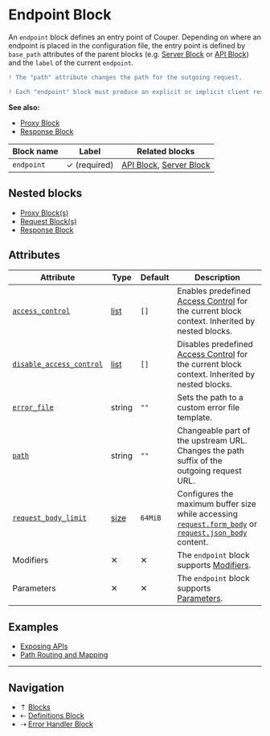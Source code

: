 # Endpoint Block

An `endpoint` block defines an entry point of Couper. Depending on where an endpoint
is placed in the configuration file, the entry point is defined by `base_path` attributes
of the parent blocks (e.g. [Server Block](server.md) or [API Block](api.md)) and
the `label` of the current `endpoint`.

```diff
! The "path" attribute changes the path for the outgoing request.
```

```diff
! Each "endpoint" block must produce an explicit or implicit client response via a "response" or "proxy" block.
```

**See also:**

* [Proxy Block](proxy.md)
* [Response Block](response.md)

| Block name | Label               | Related blocks |
| ---------- | ------------------- | -------------- |
| `endpoint` | &#10003; (required) | [API Block](api.md), [Server Block](server.md) |

## Nested blocks

* [Proxy Block(s)](proxy.md)
* [Request Block(s)](request.md)
* [Response Block](response.md)

## Attributes

| Attribute                                    | Type                            | Default  | Description |
| -------------------------------------------- | ------------------------------- | -------- | ----------- |
| [`access_control`](../attributes.md)         | [list](../config-types.md#list) | `[]`     | Enables predefined [Access Control](../access-control.md) for the current block context. Inherited by nested blocks. |
| [`disable_access_control`](../attributes.md) | [list](../config-types.md#list) | `[]`     | Disables predefined [Access Control](../access-control.md) for the current block context. Inherited by nested blocks. |
| [`error_file`](../attributes.md)             | string                          | `""`     | Sets the path to a custom error file template. |
| [`path`](../attributes.md)                   | string                          | `""`     | Changeable part of the upstream URL. Changes the path suffix of the outgoing request URL. |
| [`request_body_limit`](../attributes.md)     | [size](../config-types.md#size) | `64MiB`  | Configures the maximum buffer size while accessing [`request.form_body`](../variables/request.md) or [`request.json_body`](../variables/request.md) content. |
| Modifiers                                    | &#10005;                        | &#10005; | The `endpoint` block supports [Modifiers](../modifiers.md). |
| Parameters                                   | &#10005;                        | &#10005; | The `endpoint` block supports [Parameters](../parameters.md). |

## Examples

* [Exposing APIs](../examples.md#exposing-apis)
* [Path Routing and Mapping](../examples.md#path-routing-and-mapping)

-----

## Navigation

* &#8673; [Blocks](../blocks.md)
* &#8672; [Definitions Block](definitions.md)
* &#8674; [Error Handler Block](error-handler.md)
